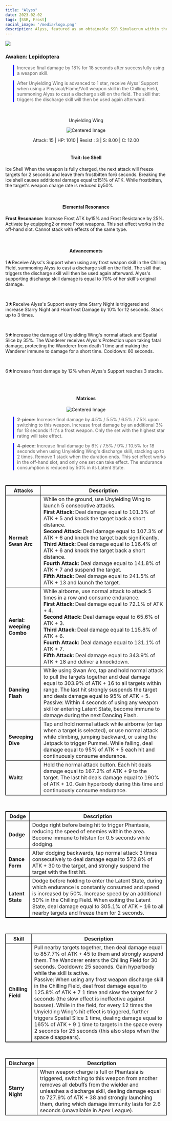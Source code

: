 ```yaml
---
title: "Alyss"
date: 2023-02-02
tags: [SSR, Frost]
social_image: '/media/logo.png'
description: Alyss, featured as an obtainable SSR Simulacrum within the simulacrum system, associated with the weapon Unyielding Wing.
---
```



![](https://i.postimg.cc/FsXQKqgz/Simulacrum-Alyss-Awaken.webp)

### Awaken: Lepidoptera
> Increase final damage by 18% for 18 seconds after successfully using a weapon skill.

> After Unyielding Wing is advanced to 1 star, receive Alyss' Support when using a Physical/Flame/Volt weapon skill in the Chilling Field, summoning Alyss to cast a discharge skill on the field. The skill that triggers the discharge skill will then be used again afterward.

</br>
</br>

<center> Unyielding Wing </center>

<p align="center">
    <img src="https://i.postimg.cc/Gt0HMK02/Icon-Weapon-Unyielding-Wing.webp" alt="Centered Image">
</p>



<center>Attack: 15 | HP: 1010 | Resist : 3 | S: 8.00 | C: 12.00 </center>


</br>


<h4 style="text-align: center;"> Trait: Ice Shell </h4>


Ice Shell When the weapon is fully charged, the next attack will freeze targets for 2 seconds and leave them frostbitten for6 seconds. Breaking the ice shell causes additional damage equal to151% of ATK. While frostbitten, the target's weapon charge rate is reduced by50%



</br>

<h4 style="text-align: center;"> Elemental Resonance </h4>

**Frost Resonance:** Increase Frost ATK by15% and Frost Resistance by 25%. Activate by equipping2 or more Frost weapons. This set effect works in the off-hand slot. Cannot stack with effects of the same type.

</br>

<h4 style="text-align: center;"> Advancements </h4>

1★Receive Alyss's Support when using any frost weapon skill in the Chilling Field, summoning Alyss to cast a discharge skill on the field. The skill that triggers the discharge skill will then be used again afterward. Alyss's supporting discharge skill damage is equal to 70% of her skill's original damage.

</br>

3★Receive Alyss's Support every time Starry Night is triggered and increase Starry Night and Hoarfrost Damage by 10% for 12 seconds. Stack up to 3 times.

</br>

5★Increase the damage of Unyielding Wing's normal attack and Spatial Slice by 35%. The Wanderer receives Alyss's Protection upon taking fatal damage, protecting the Wanderer from death 1 time and making the Wanderer immune to damage for a short time. Cooldown: 60 seconds.

</br>

6★Increase frost damage by 12% when Alyss's Support reaches 3 stacks.

</br>
</br>

<h4 style="text-align: center;"> Matrices </h4>

<p align="center">
    <img src="https://telegra.ph/file/33c8c96a40fe435b03f86.png" alt="Centered Image">
</p>



> **2-piece:** Increase final damage by 4.5% / 5.5% / 6.5% / 7.5% upon switching to this weapon. Increase frost damage by an additional 3% for 18 seconds if it's a frost weapon. Only the set with the highest star rating will take effect.

> **4-piece:** Increase final damage by 6% / 7.5% / 9% / 10.5% for 18 seconds when using Unyielding Wing's discharge skill, stacking up to 2 times. Remove 1 stack when the duration ends. This set effect works in the off-hand slot, and only one set can take effect. The endurance consumption is reduced by 50% in its Latent State.

</br>

<style>
table {
    border-collapse: collapse;
}
table, th, td {
   border: 1.5px solid black;
}
blockquote {
    border-left: solid blue;
    padding-left: 10px;
}
</style>


| Attacks          | Description                                                                                                                                                                                                                                                                                                                                                                                  |
|------------------|----------------------------------------------------------------------------------------------------------------------------------------------------------------------------------------------------------------------------------------------------------------------------------------------------------------------------------------------------------------------------------------------|
| **Normal: Swan Arc**     | While on the ground, use Unyielding Wing to launch 5 consecutive attacks.<br> **First Attack:** Deal damage equal to 101.3% of ATK + 5 and knock the target back a short distance.<br> **Second Attack:** Deal damage equal to 107.3% of ATK + 6 and knock the target back significantly.<br> **Third Attack:** Deal damage equal to 116.4% of ATK + 6 and knock the target back a short distance.<br> **Fourth Attack:** Deal damage equal to 141.8% of ATK + 7 and suspend the target.<br> **Fifth Attack:** Deal damage equal to 241.5% of ATK + 13 and launch the target. |
| **Aerial: weeping Combo**| While airborne, use normal attack to attack 5 times in a row and consume endurance.<br>**First Attack:** Deal damage equal to 72.1% of ATK + 4.<br>**Second Attack:** Deal damage equal to 65.6% of ATK + 3.<br>**Third Attack:** Deal damage equal to 115.8% of ATK + 6.<br>**Fourth Attack:** Deal damage equal to 131.1% of ATK + 7.<br>**Fifth Attack:** Deal damage equal to 343.9% of ATK + 18 and deliver a knockdown.|
| **Dancing Flash** | While using Swan Arc, tap and hold normal attack to pull the targets together and deal damage equal to 303.9% of ATK + 16 to all targets within range. The last hit strongly suspends the target and deals damage equal to 95% of ATK + 5.<br>Passive: Within 4 seconds of using any weapon skill or entering Latent State, become immune to damage during the next Dancing Flash.        |
| **Sweeping Dive** | Tap and hold normal attack while airborne (or tap when a target is selected), or use normal attack while climbing, jumping backward, or using the Jetpack to trigger Pummel. While falling, deal damage equal to 95% of ATK + 5 each hit and continuously consume endurance. |
| **Waltz**        | Hold the normal attack button. Each hit deals damage equal to 167.2% of ATK + 9 to the target. The last hit deals damage equal to 190% of ATK + 10. Gain hyperbody during this time and continuously consume endurance.|

</br>


| Dodge        | Description                                                                                                                                                                     |
|----------------|---------------------------------------------------------------------------------------------------------------------------------------------------------------------------------|
| **Dodge**      | Dodge right before being hit to trigger Phantasia, reducing the speed of enemies within the area. Become immune to hitstun for 0.5 seconds while dodging.                      |
| **Dance Form** | After dodging backwards, tap normal attack 3 times consecutively to deal damage equal to 572.8% of ATK + 30 to the target, and strongly suspend the target with the first hit. |
| **Latent State**| Dodge before holding to enter the Latent State, during which endurance is constantly consumed and speed is increased by 50%. Increase speed by an additional 50% in the Chilling Field. When exiting the Latent State, deal damage equal to 305.1% of ATK + 16 to all nearby targets and freeze them for 2 seconds. |

</br>

| Skill          | Description                                                                                                                                                                                                                                                                                                                              |
|------------------|------------------------------------------------------------------------------------------------------------------------------------------------------------------------------------------------------------------------------------------------------------------------------------------------------------------------------------------|
| **Chilling Field**| Pull nearby targets together, then deal damage equal to 857.7% of ATK + 45 to them and strongly suspend them. The Wanderer enters the Chilling Field for 30 seconds. Cooldown: 25 seconds. Gain hyperbody while the skill is active.<br>Passive: When using any frost weapon discharge skill in the Chilling Field, deal frost damage equal to 125.8% of ATK + 7 1 time and slow the target for 2 seconds (the slow effect is ineffective against bosses). While in the field, for every 12 times the Unyielding Wing's hit effect is triggered, further triggers Spatial Slice 1 time, dealing damage equal to 165% of ATK + 9 1 time to targets in the space every 2 seconds for 25 seconds (this also stops when the space disappears). |

</br>

| Discharge       | Description                                                                                                                                                                                             |
|---------------|---------------------------------------------------------------------------------------------------------------------------------------------------------------------------------------------------------|
| **Starry Night**| When weapon charge is full or Phantasia is triggered, switching to this weapon from another removes all debuffs from the wielder and unleashes a discharge skill, dealing damage equal to 727.9% of ATK + 38 and strongly launching them, during which damage immunity lasts for 2.6 seconds (unavailable in Apex League). |
